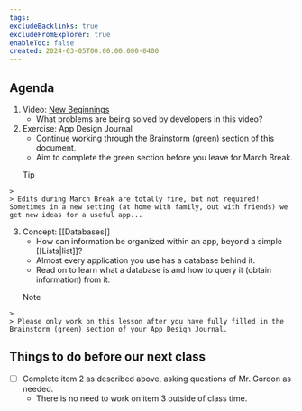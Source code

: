 ```yaml
---
tags:
excludeBacklinks: true
excludeFromExplorer: true
enableToc: false
created: 2024-03-05T00:00:00.000-0400
---
```

## Agenda

1. Video: [New Beginnings](https://player.vimeo.com/video/173099570?h=40bc579bcd&color=ffffff)
	- What problems are being solved by developers in this video?
1. Exercise: App Design Journal
	- Continue working through the Brainstorm (green) section of this document.
	- Aim to complete the green section before you leave for March Break.
	> [!TIP]
>
	> 
	> Edits during March Break are totally fine, but not required! Sometimes in a new setting (at home with family, out with friends) we get new ideas for a useful app...
3. Concept: [[Databases]]
	- How can information be organized within an app, beyond a simple [[Lists|list]]?
	- Almost every application you use has a database behind it.
	- Read on to learn what a database is and how to query it (obtain information) from it.
	> [!NOTE]
>
	> 
	> Please only work on this lesson after you have fully filled in the Brainstorm (green) section of your App Design Journal.

## Things to do before our next class
- [ ] Complete item 2 as described above, asking questions of Mr. Gordon as needed.
	- There is no need to work on item 3 outside of class time.
